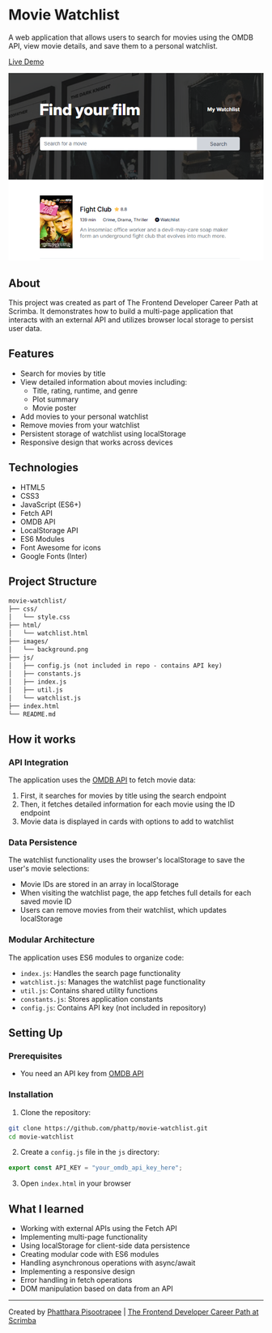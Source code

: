 # Movie Watchlist

A web application that allows users to search for movies using the OMDB API, view movie details, and save them to a personal watchlist.

[Live Demo](https://sage-pithivier-6b2939.netlify.app/)

![Movie Watchlist Screenshot](images/screenshot.png)

## About

This project was created as part of The Frontend Developer Career Path at Scrimba. It demonstrates how to build a multi-page application that interacts with an external API and utilizes browser local storage to persist user data.

## Features

- Search for movies by title
- View detailed information about movies including:
  - Title, rating, runtime, and genre
  - Plot summary
  - Movie poster
- Add movies to your personal watchlist
- Remove movies from your watchlist
- Persistent storage of watchlist using localStorage
- Responsive design that works across devices

## Technologies

- HTML5
- CSS3
- JavaScript (ES6+)
- Fetch API
- OMDB API
- LocalStorage API
- ES6 Modules
- Font Awesome for icons
- Google Fonts (Inter)

## Project Structure

```
movie-watchlist/
├── css/
│   └── style.css
├── html/
│   └── watchlist.html
├── images/
│   └── background.png
├── js/
│   ├── config.js (not included in repo - contains API key)
│   ├── constants.js
│   ├── index.js
│   ├── util.js
│   └── watchlist.js
├── index.html
└── README.md
```

## How it works

### API Integration

The application uses the [OMDB API](https://www.omdbapi.com/) to fetch movie data:

1. First, it searches for movies by title using the search endpoint
2. Then, it fetches detailed information for each movie using the ID endpoint
3. Movie data is displayed in cards with options to add to watchlist

### Data Persistence

The watchlist functionality uses the browser's localStorage to save the user's movie selections:

- Movie IDs are stored in an array in localStorage
- When visiting the watchlist page, the app fetches full details for each saved movie ID
- Users can remove movies from their watchlist, which updates localStorage

### Modular Architecture

The application uses ES6 modules to organize code:

- `index.js`: Handles the search page functionality
- `watchlist.js`: Manages the watchlist page functionality
- `util.js`: Contains shared utility functions
- `constants.js`: Stores application constants
- `config.js`: Contains API key (not included in repository)

## Setting Up

### Prerequisites

- You need an API key from [OMDB API](https://www.omdbapi.com/)

### Installation

1. Clone the repository:
```bash
git clone https://github.com/phattp/movie-watchlist.git
cd movie-watchlist
```

2. Create a `config.js` file in the `js` directory:
```javascript
export const API_KEY = "your_omdb_api_key_here";
```

3. Open `index.html` in your browser

## What I learned

- Working with external APIs using the Fetch API
- Implementing multi-page functionality
- Using localStorage for client-side data persistence
- Creating modular code with ES6 modules
- Handling asynchronous operations with async/await
- Implementing a responsive design
- Error handling in fetch operations
- DOM manipulation based on data from an API

---

Created by [Phatthara Pisootrapee](https://github.com/phattp) | [The Frontend Developer Career Path at Scrimba](https://scrimba.com/learn/frontend)
